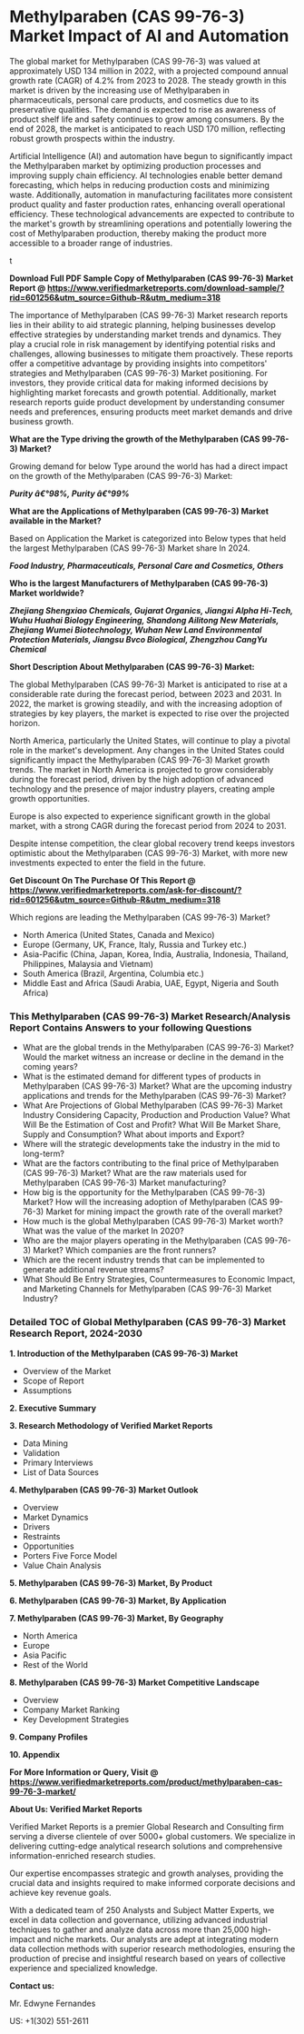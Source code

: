 <meta name="title" content="Global  Methylparaben (CAS 99-76-3) Market Impact of AI and Automation"><meta name="description" content="  The global market for Methylparaben (CAS 99-76-3) was valued at approximately USD 134 million in 2022, with a projected compound annual growth rate (CAGR) of 4.2% fr"><meta name="title" content=" Methylparaben (CAS 99-76-3) Market Size, Share, Scope, Trends, Growth, Opportunities, Analysis, Forecast"> <h1>Methylparaben (CAS 99-76-3) Market Impact of AI and Automation</h1> <p>The global market for Methylparaben (CAS 99-76-3) was valued at approximately USD 134 million in 2022, with a projected compound annual growth rate (CAGR) of 4.2% from 2023 to 2028. The steady growth in this market is driven by the increasing use of Methylparaben in pharmaceuticals, personal care products, and cosmetics due to its preservative qualities. The demand is expected to rise as awareness of product shelf life and safety continues to grow among consumers. By the end of 2028, the market is anticipated to reach USD 170 million, reflecting robust growth prospects within the industry.</p> <p>Artificial Intelligence (AI) and automation have begun to significantly impact the Methylparaben market by optimizing production processes and improving supply chain efficiency. AI technologies enable better demand forecasting, which helps in reducing production costs and minimizing waste. Additionally, automation in manufacturing facilitates more consistent product quality and faster production rates, enhancing overall operational efficiency. These technological advancements are expected to contribute to the market's growth by streamlining operations and potentially lowering the cost of Methylparaben production, thereby making the product more accessible to a broader range of industries.</p> t</p><p id="" class=""><strong>Download Full PDF Sample Copy of Methylparaben (CAS 99-76-3) Market Report @ <a href="https://www.verifiedmarketreports.com/download-sample/?rid=601256&utm_source=Github-R&utm_medium=318" target="_blank">https://www.verifiedmarketreports.com/download-sample/?rid=601256&utm_source=Github-R&utm_medium=318</a></strong></p><p>The importance of&nbsp;Methylparaben (CAS 99-76-3) Market research reports lies in their ability to aid strategic planning, helping businesses develop effective strategies by understanding market trends and dynamics. They play a crucial role in risk management by identifying potential risks and challenges, allowing businesses to mitigate them proactively. These reports offer a competitive advantage by providing insights into competitors' strategies and Methylparaben (CAS 99-76-3) Market positioning. For investors, they provide critical data for making informed decisions by highlighting market forecasts and growth potential. Additionally, market research reports guide product development by understanding consumer needs and preferences, ensuring products meet market demands and drive business growth.</p><p><strong>What are the&nbsp;Type driving the growth of the Methylparaben (CAS 99-76-3) Market?</strong></p><p id="" class="">Growing demand for below Type around the world has had a direct impact on the growth of the Methylparaben (CAS 99-76-3) Market:</p><em><strong>Purity â€°98%, Purity â€°99%</strong></em></p><strong>What are the&nbsp;Applications&nbsp;of Methylparaben (CAS 99-76-3) Market available in the Market?</strong></p><p id="" class="">Based on Application the Market is categorized into Below types that held the largest Methylparaben (CAS 99-76-3) Market share In 2024.</p><em><strong>Food Industry, Pharmaceuticals, Personal Care and Cosmetics, Others</strong></em></p><strong>Who is the largest Manufacturers of Methylparaben (CAS 99-76-3) Market worldwide?</strong></p><p><em><strong>Zhejiang Shengxiao Chemicals, Gujarat Organics, Jiangxi Alpha Hi-Tech, Wuhu Huahai Biology Engineering, Shandong Ailitong New Materials, Zhejiang Wumei Biotechnology, Wuhan New Land Environmental Protection Materials, Jiangsu Bvco Biological, Zhengzhou CangYu Chemical</strong></em></p><p id="" class=""><strong>Short Description About Methylparaben (CAS 99-76-3) Market:</strong></p><p>The global Methylparaben (CAS 99-76-3) Market is anticipated to rise at a considerable rate during the forecast period, between 2023 and 2031. In 2022, the market is growing steadily, and with the increasing adoption of strategies by key players, the market is expected to rise over the projected horizon.</p><p>North America, particularly the United States, will continue to play a pivotal role in the market's development. Any changes in the United States could significantly impact the Methylparaben (CAS 99-76-3) Market growth trends. The market in North America is projected to grow considerably during the forecast period, driven by the high adoption of advanced technology and the presence of major industry players, creating ample growth opportunities.</p><p>Europe is also expected to experience significant growth in the global market, with a strong CAGR during the forecast period from 2024 to 2031.</p><p>Despite intense competition, the clear global recovery trend keeps investors optimistic about the Methylparaben (CAS 99-76-3) Market, with more new investments expected to enter the field in the future.</p><p id="" class=""><strong>Get Discount On The Purchase Of This Report @ <a href="https://www.verifiedmarketreports.com/ask-for-discount/?rid=601256&utm_source=Github-R&utm_medium=318" target="_blank">https://www.verifiedmarketreports.com/ask-for-discount/?rid=601256&utm_source=Github-R&utm_medium=318</a></strong></p>Which regions are leading the Methylparaben (CAS 99-76-3) Market?</p><ul><li>North America (United States, Canada and Mexico)</li><li>Europe (Germany, UK, France, Italy, Russia and Turkey etc.)</li><li>Asia-Pacific (China, Japan, Korea, India, Australia, Indonesia, Thailand, Philippines, Malaysia and Vietnam)</li><li>South America (Brazil, Argentina, Columbia etc.)</li><li>Middle East and Africa (Saudi Arabia, UAE, Egypt, Nigeria and South Africa)</li></ul><h3 id="" class="">This Methylparaben (CAS 99-76-3) Market Research/Analysis Report Contains Answers to your following Questions</h3><ul><li>What are the global trends in the Methylparaben (CAS 99-76-3) Market? Would the market witness an increase or decline in the demand in the coming years?</li><li>What is the estimated demand for different types of products in Methylparaben (CAS 99-76-3) Market? What are the upcoming industry applications and trends for the Methylparaben (CAS 99-76-3) Market?</li><li>What Are Projections of Global Methylparaben (CAS 99-76-3) Market Industry Considering Capacity, Production and Production Value? What Will Be the Estimation of Cost and Profit? What Will Be Market Share, Supply and Consumption? What about imports and Export?</li><li>Where will the strategic developments take the industry in the mid to long-term?</li><li>What are the factors contributing to the final price of Methylparaben (CAS 99-76-3) Market? What are the raw materials used for Methylparaben (CAS 99-76-3) Market manufacturing?</li><li>How big is the opportunity for the Methylparaben (CAS 99-76-3) Market? How will the increasing adoption of Methylparaben (CAS 99-76-3) Market for mining impact the growth rate of the overall market?</li><li>How much is the global Methylparaben (CAS 99-76-3) Market worth? What was the value of the market In 2020?</li><li>Who are the major players operating in the Methylparaben (CAS 99-76-3) Market? Which companies are the front runners?</li><li>Which are the recent industry trends that can be implemented to generate additional revenue streams?</li><li>What Should Be Entry Strategies, Countermeasures to Economic Impact, and Marketing Channels for Methylparaben (CAS 99-76-3) Market Industry?</li></ul><h3 id="" class="">Detailed TOC of Global Methylparaben (CAS 99-76-3) Market Research Report, 2024-2030</h3><p id="" class=""><strong>1. Introduction of the Methylparaben (CAS 99-76-3) Market</strong></p><ul><li>Overview of the Market</li><li>Scope of Report</li><li>Assumptions</li></ul><p id="" class=""><strong>2. Executive Summary</strong></p><p id="" class=""><strong>3. Research Methodology of Verified Market Reports</strong></p><ul><li>Data Mining</li><li>Validation</li><li>Primary Interviews</li><li>List of Data Sources</li></ul><p id="" class=""><strong>4. Methylparaben (CAS 99-76-3) Market Outlook</strong></p><ul><li>Overview</li><li>Market Dynamics</li><li>Drivers</li><li>Restraints</li><li>Opportunities</li><li>Porters Five Force Model</li><li>Value Chain Analysis</li></ul><p id="" class=""><strong>5. Methylparaben (CAS 99-76-3) Market, By Product</strong></p><p id="" class=""><strong>6. Methylparaben (CAS 99-76-3) Market, By Application</strong></p><p id="" class=""><strong>7. Methylparaben (CAS 99-76-3) Market, By Geography</strong></p><ul><li>North America</li><li>Europe</li><li>Asia Pacific</li><li>Rest of the World</li></ul><p id="" class=""><strong>8. Methylparaben (CAS 99-76-3) Market Competitive Landscape</strong></p><ul><li>Overview</li><li>Company Market Ranking</li><li>Key Development Strategies</li></ul><p id="" class=""><strong>9. Company Profiles</strong></p><p id="" class=""><strong>10. Appendix</strong></p><p id="" class=""><strong>For More Information or Query, Visit @ <a href="https://www.verifiedmarketreports.com/product/methylparaben-cas-99-76-3-market/" target="_blank">https://www.verifiedmarketreports.com/product/methylparaben-cas-99-76-3-market/</a></strong></p><p id="" class=""><strong>About Us: Verified Market Reports</strong></p><p id="" class="">Verified Market Reports is a premier Global Research and Consulting firm serving a diverse clientele of over 5000+ global customers. We specialize in delivering cutting-edge analytical research solutions and comprehensive information-enriched research studies.</p><p id="" class="">Our expertise encompasses strategic and growth analyses, providing the crucial data and insights required to make informed corporate decisions and achieve key revenue goals.</p><p id="" class="">With a dedicated team of 250 Analysts and Subject Matter Experts, we excel in data collection and governance, utilizing advanced industrial techniques to gather and analyze data across more than 25,000 high-impact and niche markets. Our analysts are adept at integrating modern data collection methods with superior research methodologies, ensuring the production of precise and insightful research based on years of collective experience and specialized knowledge.</p><p id="" class=""><strong>Contact us:</strong></p><p id="" class="">Mr. Edwyne Fernandes</p><p id="" class="">US: +1(302) 551-2611</p>